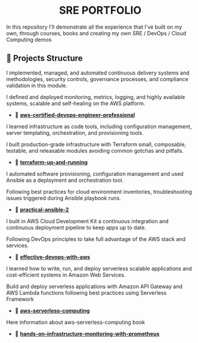  <h1 align="center"> SRE PORTFOLIO </h1>

In this repository I'll demonstrate all the experience that I've built on my own, through courses, books and creating my own SRE / DevOps / Cloud Computing demos

## 🚀 Projects Structure

I implemented, managed, and automated continuous delivery systems and methodologies, security controls, governance processes, and compliance validation in this module.

I defined and deployed monitoring, metrics, logging, and highly available systems, scalable and self-healing on the AWS platform.

-   📂 [**aws\-certified\-devops\-engineer\-professional**](https://github.com/LuisCusihuaman/SRE/tree/master/aws-certified-devops-engineer-professional)

I learned infrastructure as code tools, including configuration management, server templating, orchestration, and provisioning tools.

I built production-grade infrastructure with Terraform small, composable, testable, and releasable modules avoiding common gotchas and pitfalls.

-   📂 [**terraform\-up\-and\-running**](https://github.com/LuisCusihuaman/SRE/tree/master/terraform-up-and-running)

I automated software provisioning, configuration management and used Ansible as a deployment and orchestration tool.

Following best practices for cloud environment inventories, troubleshooting issues triggered during Ansible playbook runs.

-   📂 [**practical-ansible-2**](https://github.com/LuisCusihuaman/SRE/tree/master/practical-ansible-2)

I built in AWS Cloud Development Kit a continuous integration and continuous deployment pipeline to keep apps up to date.

Following DevOps principles to take full advantage of the AWS stack and services.

-   📂 [**effective-devops-with-aws**](https://github.com/LuisCusihuaman/SRE/tree/master/effective-devops-with-aws)

I learned how to write, run, and deploy serverless scalable applications and cost-efficient systems in Amazon Web Services.

Build and deploy serverless applications with Amazon API Gateway and AWS Lambda functions following best practices using Serverless Framework

-   📂 [**aws-serverless-computing**](https://github.com/LuisCusihuaman/SRE/tree/master/aws-serverless-computing)

Here information about aws-serverless-computing book

-   📂 [**hands-on-infrastructure-monitoring-with-prometheus**](https://github.com/LuisCusihuaman/SRE/tree/master/hands-on-infrastructure-monitoring-with-prometheus)
